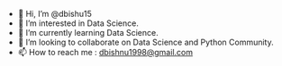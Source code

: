 - 👋 Hi, I’m @dbishu15
- 👀 I’m interested in Data Science.
- 🌱 I’m currently learning Data Science.
- 💞️ I’m looking to collaborate on Data Science and Python Community. 
- 📫 How to reach me : dbishnu1998@gmail.com

<!---
dbishu15/dbishu15 is a ✨ special ✨ repository because its `README.md` (this file) appears on your GitHub profile.
You can click the Preview link to take a look at your changes.
--->
